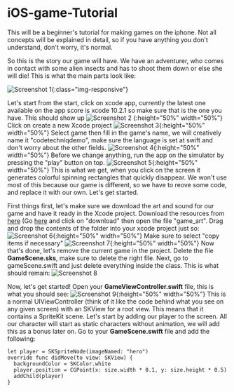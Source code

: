 # iOS-game-Tutorial

This will be a beginner's tutorial for making games on the iphone. Not all concepts will be explained in detail, so if you have anything you don't understand, don't worry, it's normal.

So this is the story our game will have. We have an adventurer, who comes in contact with some alien insects and has to shoot them down or else she will die! This is what the main parts look like: 

![Screenshot 1](https://github.com/PhaelIshall/iOS-game-Tutorial/blob/master/images/screen1.png){:class="img-responsive"}

Let's start from the start, click on xcode app, currently the latest one available on the app score is xcode 10.2.1 so make sure that is the one you have. This should show up 
![Screenshot 2](https://github.com/PhaelIshall/iOS-game-Tutorial/blob/master/images/screen2.png) {:height="50%" width="50%"}
Click on create a new Xcode project
![Screenshot 3](https://github.com/PhaelIshall/iOS-game-Tutorial/blob/master/images/screen3.png){:height="50%" width="50%"}
Select game then fill in the game's name, we will creatively name it "codetechniqdemo", make sure the language is set at swift and don't worry about the other fields.
![Screenshot 4](https://github.com/PhaelIshall/iOS-game-Tutorial/blob/master/images/screen4.png){:height="50%" width="50%"}
Before we change anything, run the app on the simulator by pressing the "play" button on top. 
![Screenshot 5](https://github.com/PhaelIshall/iOS-game-Tutorial/blob/master/images/screen5.png){:height="50%" width="50%"}
This is what we get, when you click on the screen it generates colorful spinning rectangles that quickly disappear. We won't use most of this because our game is different, so we have to reove some code, and replace it with our own. Let's get started.

First things first, let's make sure we download the art and sound for our game and have it ready in the Xcode project. Download the resources from [here](https://github.com/PhaelIshall/iOS-game-Tutorial/tree/master/game_art) (Go [here](https://github.com/PhaelIshall/iOS-game-Tutorial) and click on "download" then open the file "game_art".
Drag and drop the contents of the folder into your xcode project just so: 
![Screenshot 6](https://github.com/PhaelIshall/iOS-game-Tutorial/blob/master/images/screen6.png){:height="50%" width="50%"}
Make sure to select "copy items if necessary"
![Screenshot 7](https://github.com/PhaelIshall/iOS-game-Tutorial/blob/master/images/screen7.png){:height="50%" width="50%"}
Now that's done, let's remove the current game in the project. Delete the file **GameScene.sks**, make sure to delete the right file. 
Next, go to gameScene.swift and just delete everything inside the class. This is what should remain: 
![Screenshot 8](https://github.com/PhaelIshall/iOS-game-Tutorial/blob/master/images/screen8.png)

Now, let's get started! Open your **GameViewController.swift** file, this is what you should see: 
![Screenshot 9](https://github.com/PhaelIshall/iOS-game-Tutorial/blob/master/images/screen9.png){:height="50%" width="50%"}
This is a normal UIViewController (think of it like the code behind what you see on any given screen) with an SKView for a root view. This means that it contains a SpriteKit scene.
Let's start by adding our player to the screen. All our character will start as static characters without animation, we will add this as a bonus later on. 
Go to your **GameScene.swift** file and add the following:
```
let player = SKSpriteNode(imageNamed: "hero")
override func didMove(to view: SKView) {
  backgroundColor = SKColor.white
  player.position = CGPoint(x: size.width * 0.1, y: size.height * 0.5)
  addChild(player)
}
```


